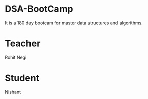# DSA-BootCamp
It is a 180 day bootcam for master data structures and algorithms.

# Teacher 
Rohit Negi

# Student
Nishant
